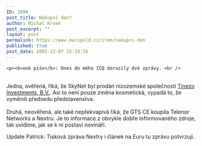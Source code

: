 ```yaml
---
ID: 1890
post_title: Nákupní den?
author: Michal Krsek
post_excerpt: ""
layout: post
permalink: https://www.marigold.cz/item/nakupni-den
published: true
post_date: 2005-12-07 15:18:36
---
```

	<p><b>ook píše</b>: Dnes do mého ICQ dorazily dvě zprávy. <br />
<br />
Jedna, ověřená, říká, že SkyNet byl prodán nizozemské společnosti <a href="http://www.financninoviny.cz/vyhledavani/index_view.php?id=161236" >Tinezo Investments, B.V.</a>. Asi to není pouze změna kosmetická, vypadá to, že vyměnili předsedu představenstva.<br />
<br />
Druhá, neověřená, ale také nepřekvapivá říká, že GTS CE koupila Telenor
Networks a Nextru. Je to informace z obvykle dobře informovaného
zdroje, tak uvidíme, jak se k ní postaví novináři.</p>
<p>
Update Patrick: Tisková zpráva Nextry i článek na Euru tu zprávu potvrzují. </p>